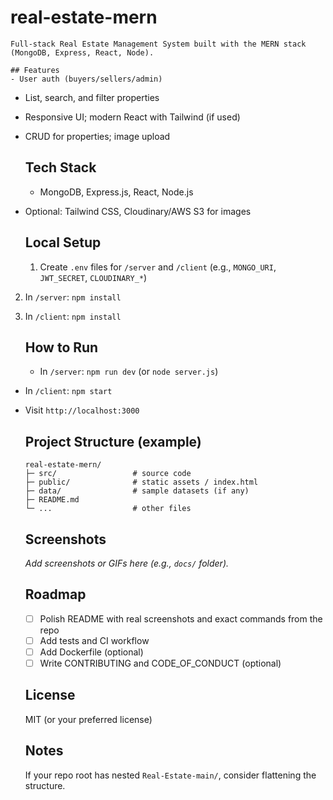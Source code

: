 # real-estate-mern

    Full-stack Real Estate Management System built with the MERN stack (MongoDB, Express, React, Node).

    ## Features
    - User auth (buyers/sellers/admin)
- List, search, and filter properties
- Responsive UI; modern React with Tailwind (if used)
- CRUD for properties; image upload

    ## Tech Stack
    - MongoDB, Express.js, React, Node.js
- Optional: Tailwind CSS, Cloudinary/AWS S3 for images

    ## Local Setup
    1. Create `.env` files for `/server` and `/client` (e.g., `MONGO_URI`, `JWT_SECRET`, `CLOUDINARY_*`)
2. In `/server`: `npm install`
3. In `/client`: `npm install`

    ## How to Run
    - In `/server`: `npm run dev` (or `node server.js`)
- In `/client`: `npm start`
- Visit `http://localhost:3000`

    ## Project Structure (example)
    ```text
    real-estate-mern/
    ├─ src/                 # source code
    ├─ public/              # static assets / index.html
    ├─ data/                # sample datasets (if any)
    ├─ README.md
    └─ ...                  # other files
    ```

    ## Screenshots
    _Add screenshots or GIFs here (e.g., `docs/` folder)._

    ## Roadmap
    - [ ] Polish README with real screenshots and exact commands from the repo
    - [ ] Add tests and CI workflow
    - [ ] Add Dockerfile (optional)
    - [ ] Write CONTRIBUTING and CODE_OF_CONDUCT (optional)

    ## License
    MIT (or your preferred license)

    ## Notes
    If your repo root has nested `Real-Estate-main/`, consider flattening the structure.

